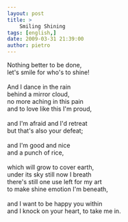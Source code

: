 ```yaml
---
layout: post
title: >
    Smiling Shining
tags: [english,]
date: 2009-03-31 21:39:00
author: pietro
---
```

Nothing better to be done,<br/>let's smile for who's to shine!<br/><br/>And I dance in the rain<br/>behind a mirror cloud,<br/>no more aching in this pain<br/>and to love like this I'm proud,<br/><br/>and I'm afraid and I'd retreat<br/>but that's also your defeat;<br/><br/>and I'm good and nice<br/>and a punch of rice,<br/><br/>which will grow to cover earth,<br/>under its sky still now I breath<br/>there's still one use left for my art<br/>to make shine emotion I'm beneath,<br/><br/>and I want to be happy you within<br/>and I knock on your heart, to take me in.
